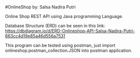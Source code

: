 #OnlineShop
by: Salsa Nadira Putri

Online Shop REST API using Java programming Language.

Database Structure (ERD) can be seen in this link:
https://dbdiagram.io/d/ERD-Onlineshop-API-Salsa-Nadira-Putri-663cc4d19e85a46d556a7531

This program can be tested using postman, just import onlineshop.postman_collection.JSON into postman application.
